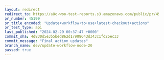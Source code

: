 ```yaml
---
layout: redirect
redirect_to: https://a8c-woo-test-reports.s3.amazonaws.com/public/pr/45199/api/index.html
pr_number: 45199
pr_title_encoded: "Update+workflow+to+use+latest+checkout+actions"
pr_test_type: api
last_published: "2024-02-29 00:37:47 +0000"
commit_sha: 4d830d5e3b5bed862d17908643d343c1fd25ec33
commit_message: "Final action updates"
branch_name: dev/update-workflow-node-20
passed: true
---
```

